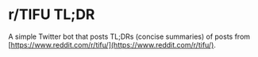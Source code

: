 # r/TIFU TL;DR
A simple Twitter bot that posts TL;DRs (concise summaries) of posts from [https://www.reddit.com/r/tifu/](https://www.reddit.com/r/tifu/).
